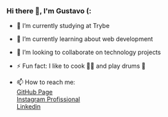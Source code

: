 ### Hi there 👋, I'm Gustavo (:


- 🔭 I’m currently studying at Trybe
- 🌱 I’m currently learning about web development 
- 👯 I’m looking to collaborate on technology projects
- ⚡ Fun fact: I like to cook 👨‍🍳 and play drums 🥁

- 📫 How to reach me:<br>
<a href="https://gustavorpd.github.io/" target="_blank">GitHub Page</a><br>
<a href="https://www.instagram.com/gusta.brownie/" target="_blank">Instagram Profissional</a><br>
<a href="https://www.linkedin.com/in/gustavoreginato/" target="_blank">Linkedin</a>
